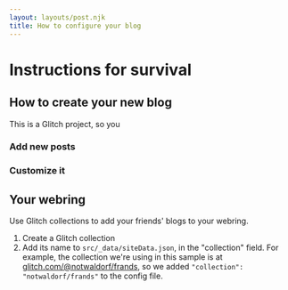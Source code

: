 ```yaml
---
layout: layouts/post.njk
title: How to configure your blog
---
```

# Instructions for survival

## How to create your new blog

This is a Glitch project, so you
### Add new posts
### Customize it

## Your webring
Use Glitch collections to add your friends' blogs to your webring.
<ol>
  <li>Create a Glitch collection</li>
  <li>Add its name to <code>src/_data/siteData.json</code>, in the "collection" field. For example, the 
  collection we're using in this sample is at <a href="https://glitch.com/@notwaldorf/frands">glitch.com/@notwaldorf/frands</a>,
  so we added <code>"collection": "notwaldorf/frands"</code> to the config file.</li>
</ol>
